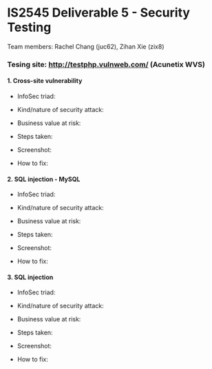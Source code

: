 # IS2545 Deliverable 5 - Security Testing
Team members: Rachel Chang (juc62), Zihan Xie (zix8)

### Tesing site: http://testphp.vulnweb.com/ (Acunetix WVS)

#### 1. Cross-site vulnerability
  - InfoSec triad:
  
  - Kind/nature of security attack:
  
  - Business value at risk:
  
  - Steps taken:
  
  - Screenshot:
  
  - How to fix: 

#### 2. SQL injection - MySQL
  - InfoSec triad:
  
  - Kind/nature of security attack:
  
  - Business value at risk:
  
  - Steps taken:
  
  - Screenshot:
  
  - How to fix: 

#### 3. SQL injection
  - InfoSec triad:
  
  - Kind/nature of security attack:
  
  - Business value at risk:
  
  - Steps taken:
  
  - Screenshot:
  
  - How to fix: 
